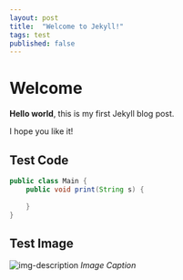```yaml
---
layout: post
title:  "Welcome to Jekyll!"
tags: test
published: false
---
```


# Welcome

**Hello world**, this is my first Jekyll blog post.

I hope you like it!

## Test Code 

```java
public class Main {
    public void print(String s) {
        
    }
}
```

## Test Image

![img-description](./2022-04-09_22-56.png)
_Image Caption_